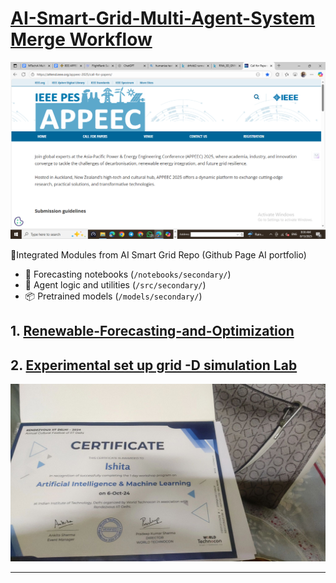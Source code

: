 #  [AI-Smart-Grid-Multi-Agent-System Merge Workflow](https://attend.ieee.org/appeec-2025/call-for-papers/)

![APPEEC IEEE IMAGE](https://github.com/Ishita95-harvad/Merged--AI-Smart-Grid-Modules-into-MAS-Grid-LAB-D-Simulation/blob/main/IEEE%20APPEEC%20MTECH%20PAPERPUBLICATION%2C2025%20DEC.png)

🔗Integrated Modules from AI Smart Grid Repo (Github Page AI portfolio) 
- 📘 Forecasting notebooks (`/notebooks/secondary/`)
- 🧠 Agent logic and utilities (`/src/secondary/`)
- 📦 Pretrained models (`/models/secondary/`)

 ## 1. [Renewable-Forecasting-and-Optimization](https://github.com/Ishita95-harvad/AI-Smart-Grid-Multi-Agent-System-for-Renewable-Forecasting-and-Optimization)
## 2. [Experimental set up grid -D simulation Lab](https://github.com/Ishita95-harvad/EXPERIMENTAL-SET-UP-MAS-Grid-LAB-D-SIMULATION)

![IIT- D IMAGE AIML](https://github.com/Ishita95-harvad/Merged--AI-Smart-Grid-Modules-into-MAS-Grid-LAB-D-Simulation/blob/main/1728236813688.jpeg)

----------------------------------------------------------------------------------------------------------------------------------------------

